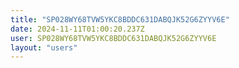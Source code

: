 ```yaml
---
title: "SP028WY68TVW5YKC8BDDC631DABQJK52G6ZYYV6E"
date: 2024-11-11T01:00:20.237Z
user: SP028WY68TVW5YKC8BDDC631DABQJK52G6ZYYV6E
layout: "users"
---
```

    